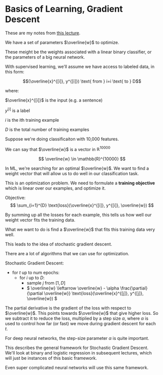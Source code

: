 # Basics of Learning, Gradient Descent

These are my notes from [this lecture](https://www.youtube.com/watch?v=_We4tlPkaj0&list=PLofp2YXfp7Tbk88uH4jejfXPd2OpWuSLq&index=4). 

We have a set of parameters $\overline{w}$ to optimize. 

These meight be the weights associated with a linear binary classifier, or the parameters of a big neural network.

With supervised learning, we'll assume we have access to labeled data, in this form:

$$(\overline{x}^{[i]}, y^{[i]}) \text{ from } i=i \text{ to } D$$

where:

$\overline{x}^{[i]}$ is the input (e.g. a sentence)

$y^{[i]}$ is a label

$i$ is the ith training example

$D$ is the total number of training examples

Suppose we're doing classificaiton with 10,000 features. 

We can say that $\overline{w}$ is a vector in $\mathbb{R}^{10000}$

$$ \overline{w} \in \mathbb{R}^{10000} $$

In ML, we're searching for an optimal $\overline{w}$. We want to find a weight vector that will allow us to do well in our classification task. 

This is an optimization problem. We need to formulate a **training objective** which is linear over our examples, and optimize it. 

Objective:
$$ \sum_{i=1}^{D} \text{loss}(\overline{x}^{[i]}, y^{[i]}, \overline{w}) $$

By summing up all the losses for each example, this tells us how well our weight vector fits the training data. 

What we want to do is find a $\overline{w}$ that fits this training data very well.

This leads to the idea of stochastic gradient descent. 

There are a lot of algorithms that we can use for optimization.

Stochastic Gradient Descent:
* for $t$ up to num epochs:
  * for $i$ up to $D$:
    * sample $j$ from $[1, D]$
    * $ \overline{w} \leftarrow \overline{w} - \alpha \frac{\partial}{\partial \overline{w}} \text{loss}(\overline{x}^{[j]}, y^{[j]}, \overline{w}) $

The partial derivative is the gradient of the loss with respect to $\overline{w}$. This points towards $\overline{w}$ that give higher loss. So we subtract it to reduce the loss, multiplied by a step size $\alpha$, where $\alpha$ is used to control how far (or fast) we move during gradient descent for each $t$.

For deep neural networks, the step-size parameter $\alpha$ is quite important.

This describes the general framework for Stochastic Gradient Descent. We'll look at binary and logistic regression in subsequent lectures, which will just be instances of this basic framework. 

Even super complicated neural networks will use this same framework. 